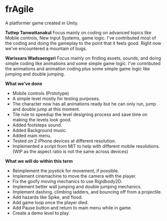 # frAgile
A platformer game created in Unity.

**Tuttep Tanwattanakul**
Focus mainly on coding on advanced topics like Mobile controls, New Input Systems, game logic. I've contributed most of the coding and doing the gameplay to the point that it feels good. Right now we've encountered a mountain of bugs.

**Warissara Wadsaengsri**
Focus mainly on finding assets, sounds, and doing simple coding like animations and some simple game logic. I've contributed the animations and animation coding plus some simple game logic like jumping and double jumping.

**What we've done**
- Mobile controls (Prototype)
- A simple level mostly for testing purposes.
- The character now has all animations ready but he can only run, jump and double jump at this moment.
- Tile rule to speedup the level designing process and save time on making the levels look good.
- Added footsteps sound.
- Added Background music.
- Added main menu.
- Tested on 2 iPhone devices at different resolution.
- Implemented a script from MIT to help with different mobile resolutions. (WIP as the aspect ratio is not the same across devices)

**What we will do within this term**
- Reimplement the joystick for movement, if possible.
- Implement cinemachine to move the camera with the player.
- Fix the goofy moving mechanics to use Rigidbody2D.
- Implement better wall jumping and double jumping mechanics.
- Implement dashing, climbing ladders, and bouncing off from a projectile.
- Add hazards like Spike, and flood.
- Add game loop once the player died.
- Add Pause button and return to main menu while in game.
- Create a demo level to play.
